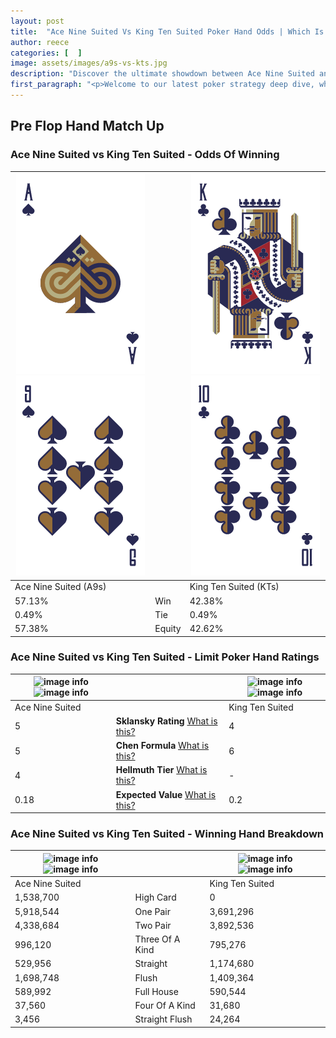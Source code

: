 ```yaml
---
layout: post
title:  "Ace Nine Suited Vs King Ten Suited Poker Hand Odds | Which Is The Better Hand In Poker? A Complete Guide"
author: reece
categories: [  ]
image: assets/images/a9s-vs-kts.jpg
description: "Discover the ultimate showdown between Ace Nine Suited and King Ten Suited in poker! Uncover the odds, strategies, and scenarios where one hand triumphs over the other. Get ready to up your poker game with this thrilling analysis."
first_paragraph: "<p>Welcome to our latest poker strategy deep dive, where we're pitting two distinct hands against each other in a high-stakes showdown: Ace Nine Suited vs King Ten Suited.</p><p>In the dynamic world of poker, every decision counts, and knowing which hand holds the upper hand is key to your success at the table.</p><p>In this article, we'll dissect these two hands, explore the scenarios where one dominates the other, and equip you with the knowledge to make strategic choices that can tip the odds in your favor.</p><p>Get ready to unravel the intriguing dynamics of these poker hands and elevate your game to new heights.</p>"
---
```




[comment]: # (sp0)

## Pre Flop Hand Match Up

<div class="table hand-ratings" markdown="1"> 



### Ace Nine Suited vs King Ten Suited - Odds Of Winning


    
| ![image info](assets/images/hand1/a.png) ![image info](assets/images/hand1/9.png) |  | ![image info](assets/images/hand2/k.png) ![image info](assets/images/hand2/t.png) |
| -------- | -------- | -------- |
| Ace Nine Suited (A9s) |  | King Ten Suited (KTs) |
| 57.13% | Win | 42.38% |
| 0.49% | Tie | 0.49% |
| 57.38% | Equity | 42.62% |




[comment]: # (sp1)



### Ace Nine Suited vs King Ten Suited - Limit Poker Hand Ratings


    
| ![image info](https://www.riverpairs.com/assets/images/hand1/a.png) ![image info](https://www.riverpairs.com/assets/images/hand1/9.png) |  | ![image info](https://www.riverpairs.com/assets/images/hand2/k.png) ![image info](https://www.riverpairs.com/assets/images/hand2/t.png) |
| -------- | -------- | -------- |
| Ace Nine Suited |  | King Ten Suited |
| 5 | **Sklansky Rating** [What is this?](/sklansky-rating-explained) | 4 |
| 5 | **Chen Formula** [What is this?](/chen-formula-explained) | 6 |
| 4 | **Hellmuth Tier** [What is this?](/Hellmuth-tier-explained) | - |
| 0.18 | **Expected Value** [What is this?](/expected-value-explained) | 0.2 |




[comment]: # (sp2)



### Ace Nine Suited vs King Ten Suited - Winning Hand Breakdown


    
| ![image info](https://www.riverpairs.com/assets/images/hand1/a.png) ![image info](https://www.riverpairs.com/assets/images/hand1/9.png) |  | ![image info](https://www.riverpairs.com/assets/images/hand2/k.png) ![image info](https://www.riverpairs.com/assets/images/hand2/t.png) |
| -------- | -------- | -------- |
| Ace Nine Suited |  | King Ten Suited |
| 1,538,700 | High Card | 0 |
| 5,918,544 | One Pair | 3,691,296 |
| 4,338,684 | Two Pair | 3,892,536 |
| 996,120 | Three Of A Kind | 795,276 |
| 529,956 | Straight | 1,174,680 |
| 1,698,748 | Flush | 1,409,364 |
| 589,992 | Full House | 590,544 |
| 37,560 | Four Of A Kind | 31,680 |
| 3,456 | Straight Flush | 24,264 |




[comment]: # (sp3)



</div>

[comment]: # (sp4)



[comment]: # (sp5)

